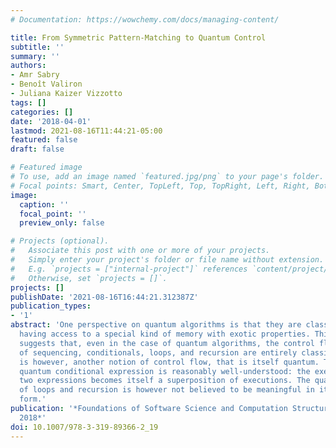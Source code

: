 ```yaml
---
# Documentation: https://wowchemy.com/docs/managing-content/

title: From Symmetric Pattern-Matching to Quantum Control
subtitle: ''
summary: ''
authors:
- Amr Sabry
- Benoît Valiron
- Juliana Kaizer Vizzotto
tags: []
categories: []
date: '2018-04-01'
lastmod: 2021-08-16T11:44:21-05:00
featured: false
draft: false

# Featured image
# To use, add an image named `featured.jpg/png` to your page's folder.
# Focal points: Smart, Center, TopLeft, Top, TopRight, Left, Right, BottomLeft, Bottom, BottomRight.
image:
  caption: ''
  focal_point: ''
  preview_only: false

# Projects (optional).
#   Associate this post with one or more of your projects.
#   Simply enter your project's folder or file name without extension.
#   E.g. `projects = ["internal-project"]` references `content/project/deep-learning/index.md`.
#   Otherwise, set `projects = []`.
projects: []
publishDate: '2021-08-16T16:44:21.312387Z'
publication_types:
- '1'
abstract: 'One perspective on quantum algorithms is that they are classical algorithms
  having access to a special kind of memory with exotic properties. This perspective
  suggests that, even in the case of quantum algorithms, the control flow notions
  of sequencing, conditionals, loops, and recursion are entirely classical. There
  is however, another notion of control flow, that is itself quantum. The notion of
  quantum conditional expression is reasonably well-understood: the execution of the
  two expressions becomes itself a superposition of executions. The quantum counterpart
  of loops and recursion is however not believed to be meaningful in its most general
  form.'
publication: '*Foundations of Software Science and Computation Structures, FoSSaCS
  2018*'
doi: 10.1007/978-3-319-89366-2_19
---
```

